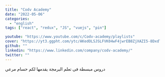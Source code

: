 ```yaml
---
title: "Codv Academy"
date: "2022-05-06"
categories:
  - "english"
tags: ["react", "redux", "JS", "vuejs", "pin"]

youtube: "https://www.youtube.com/c/Codv-academy/playlists"
cover: "https://yt3.ggpht.com/ytc/AKedOLSJSLFVK04wF4jwrEB8ZjXAZI5-8DxdT2E6Xr9f=s88-c-k-c0x00ffffff-no-rj"
github: ""
linkedin: "https://www.linkedin.com/company/codv-academy/"
twitter: ""
---
```


دروس مبسطة فى تعلم البرمجة يقدمها لكم حسام مرعي
